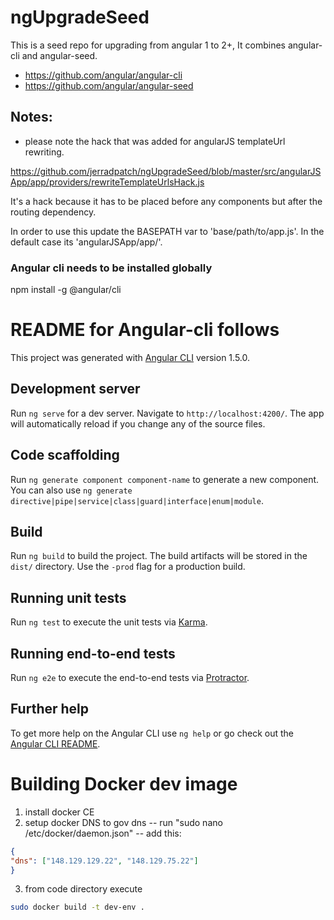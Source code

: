 # ngUpgradeSeed
This is a seed repo for upgrading from angular 1 to 2+, It combines angular-cli and angular-seed.

- https://github.com/angular/angular-cli
- https://github.com/angular/angular-seed

## Notes:
- please note the hack that was added for angularJS templateUrl rewriting. 

https://github.com/jerradpatch/ngUpgradeSeed/blob/master/src/angularJSApp/app/providers/rewriteTemplateUrlsHack.js

It's a hack because it has to be placed before any components but after the routing dependency.

In order to use this update the BASEPATH var to 'base/path/to/app.js'. In the default case its 'angularJSApp/app/'.

### Angular cli needs to be installed globally
npm install -g @angular/cli

# README for Angular-cli follows

This project was generated with [Angular CLI](https://github.com/angular/angular-cli) version 1.5.0.

## Development server

Run `ng serve` for a dev server. Navigate to `http://localhost:4200/`. The app will automatically reload if you change any of the source files.

## Code scaffolding

Run `ng generate component component-name` to generate a new component. You can also use `ng generate directive|pipe|service|class|guard|interface|enum|module`.

## Build

Run `ng build` to build the project. The build artifacts will be stored in the `dist/` directory. Use the `-prod` flag for a production build.

## Running unit tests

Run `ng test` to execute the unit tests via [Karma](https://karma-runner.github.io).

## Running end-to-end tests

Run `ng e2e` to execute the end-to-end tests via [Protractor](http://www.protractortest.org/).

## Further help

To get more help on the Angular CLI use `ng help` or go check out the [Angular CLI README](https://github.com/angular/angular-cli/blob/master/README.md).


# Building Docker dev image
1) install docker CE
2) setup docker DNS to gov dns
-- run "sudo nano /etc/docker/daemon.json"
-- add this:
```json
{
"dns": ["148.129.129.22", "148.129.75.22"]
}
```
3) from code directory execute
```bash
sudo docker build -t dev-env .
```
